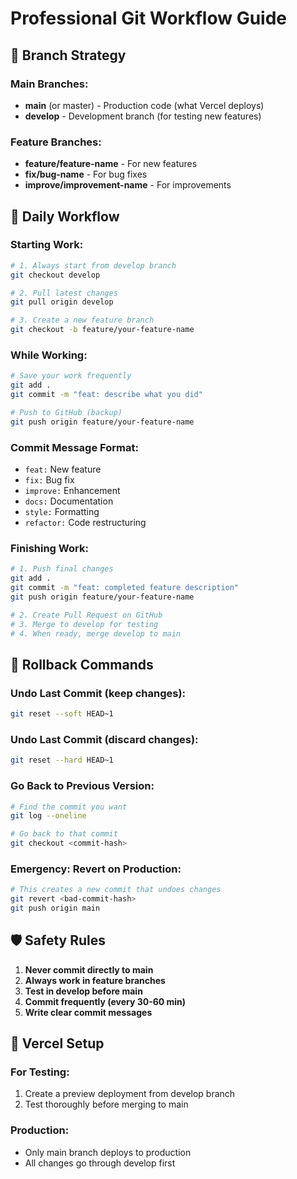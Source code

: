 # Professional Git Workflow Guide

## 🌳 Branch Strategy

### Main Branches:
- **main** (or master) - Production code (what Vercel deploys)
- **develop** - Development branch (for testing new features)

### Feature Branches:
- **feature/feature-name** - For new features
- **fix/bug-name** - For bug fixes
- **improve/improvement-name** - For improvements

## 📝 Daily Workflow

### Starting Work:
```bash
# 1. Always start from develop branch
git checkout develop

# 2. Pull latest changes
git pull origin develop

# 3. Create a new feature branch
git checkout -b feature/your-feature-name
```

### While Working:
```bash
# Save your work frequently
git add .
git commit -m "feat: describe what you did"

# Push to GitHub (backup)
git push origin feature/your-feature-name
```

### Commit Message Format:
- `feat:` New feature
- `fix:` Bug fix
- `improve:` Enhancement
- `docs:` Documentation
- `style:` Formatting
- `refactor:` Code restructuring

### Finishing Work:
```bash
# 1. Push final changes
git add .
git commit -m "feat: completed feature description"
git push origin feature/your-feature-name

# 2. Create Pull Request on GitHub
# 3. Merge to develop for testing
# 4. When ready, merge develop to main
```

## 🔄 Rollback Commands

### Undo Last Commit (keep changes):
```bash
git reset --soft HEAD~1
```

### Undo Last Commit (discard changes):
```bash
git reset --hard HEAD~1
```

### Go Back to Previous Version:
```bash
# Find the commit you want
git log --oneline

# Go back to that commit
git checkout <commit-hash>
```

### Emergency: Revert on Production:
```bash
# This creates a new commit that undoes changes
git revert <bad-commit-hash>
git push origin main
```

## 🛡️ Safety Rules

1. **Never commit directly to main**
2. **Always work in feature branches**
3. **Test in develop before main**
4. **Commit frequently (every 30-60 min)**
5. **Write clear commit messages**

## 🚀 Vercel Setup

### For Testing:
1. Create a preview deployment from develop branch
2. Test thoroughly before merging to main

### Production:
- Only main branch deploys to production
- All changes go through develop first
